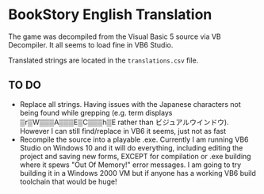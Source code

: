 # BookStory English Translation

The game was decompiled from the Visual Basic 5 source via VB Decompiler. It all seems to load fine in VB6 Studio.

Translated strings are located in the `translations.csv` file. 

## TO DO 

* Replace all strings. Having issues with the Japanese characters not being found while grepping (e.g. term displays ▒r▒W▒▒▒A▒▒▒E▒C▒▒▒h▒E rather than ビジュアルウインドウ). However I can still find/replace in VB6 it seems, just not as fast
* Recompile the source into a playable .exe. Currently I am running VB6 Studio on Windows 10 and it will do everything, including editing the project and saving new forms, EXCEPT for compilation or .exe building where it spews "Out Of Memory!" error messages. I am going to try building it in a Windows 2000 VM but if anyone has a working VB6 build toolchain that would be huge!

